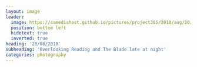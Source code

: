 ```yaml
---
layout: image
leader:
  image: https://camediahost.github.io/pictures/project365/2010/aug/20/200810.jpg
  position: bottom left
  hidetext: true
  inverted: true
heading: '20/08/2010'
subheading: 'Overlooking Reading and The Blade late at night'
categories: photography
---
```

